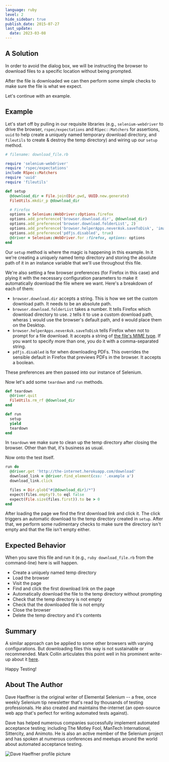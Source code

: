 ```yaml
---
language: ruby
level: 2
hide_sidebar: true
publish_date: 2015-07-27
last_update:
  date: 2023-03-08
---
```


## A Solution

In order to avoid the dialog box, we will be instructing the browser to download files to a specific location without being prompted.

After the file is downloaded we can then perform some simple checks to make sure the file is what we expect.

Let's continue with an example.

## Example

Let's start off by pulling in our requisite libraries (e.g., `selenium-webdriver` to drive the browser, `rspec/expectations`
and `RSpec::Matchers` for assertions, `uuid` to help create a uniquely named temporary download directory, and `fileutils`
to create & destroy the temp directory) and wiring up our `setup` method.


```ruby
# filename: download_file.rb

require 'selenium-webdriver'
require 'rspec/expectations'
include RSpec::Matchers
require 'uuid'
require 'fileutils'

def setup
  @download_dir = File.join(Dir.pwd, UUID.new.generate)
  FileUtils.mkdir_p @download_dir

  # Firefox
  options = Selenium::WebDriver::Options.firefox
  options.add_preference('browser.download.dir', @download_dir)
  options.add_preference('browser.download.folderList', 2)
  options.add_preference('browser.helperApps.neverAsk.saveToDisk', 'images/jpeg, application/pdf, application/octet-stream')
  options.add_preference('pdfjs.disabled', true)
  @driver = Selenium::WebDriver.for :firefox, options: options
end
```

Our `setup` method is where the magic is happening in this example. In it we're creating a uniquely named
temp directory and storing the absolute path of it in an instance variable that we'll use throughout this file.

We're also setting a few browser preferences (for Firefox in this case) and plying it with the necessary configuration
parameters to make it automatically download the file where we want. Here's a breakdown of each of them:

+ `browser.download.dir` accepts a string. This is how we set the custom download path. It needs to be an absolute path.
+ `browser.download.folderList` takes a number. It tells Firefox which download directory to use. `2` tells it to use a custom download path, wheras `1` would use the browser's default path, and `0` would place them on the Desktop.
+ `browser.helperApps.neverAsk.saveToDisk` tells Firefox when not to prompt for a file download. It accepts a string of [the file's MIME type](http://en.wikipedia.org/wiki/Internet_media_type). If you want to specify more than one, you do it with a comma-separated string.
+ `pdfjs.disabled` is for when downloading PDFs. This overrides the sensible default in Firefox that previews PDFs in the browser. It accepts a boolean.

These preferences are then passed into our instance of Selenium.

Now let's add some `teardown` and `run` methods.


```ruby
def teardown
  @driver.quit
  FileUtils.rm_rf @download_dir
end

def run
  setup
  yield
  teardown
end
```

In `teardown` we make sure to clean up the temp directory after closing the browser. Other than that, it's business as usual.

Now onto the test itself.


```ruby
run do
  @driver.get 'http://the-internet.herokuapp.com/download'
  download_link = @driver.find_element(css: '.example a')
  download_link.click

  files = Dir.glob("#{@download_dir}/*")
  expect(files.empty?).to eql false
  expect(File.size(files.first)).to be > 0
end
```

After loading the page we find the first download link and click it. The click triggers an automatic download to the temp
directory created in `setup`. After that, we perform some rudimentary checks to make sure the directory isn't empty and
that the file isn't empty either.

## Expected Behavior

When you save this file and run it (e.g., `ruby download_file.rb` from the command-line) here is will happen.

+ Create a uniquely named temp directory
+ Load the browser
+ Visit the page
+ Find and click the first download link on the page
+ Automatically download the file to the temp directory without prompting
+ Check that the temp directory is not empty
+ Check that the downloaded file is not empty
+ Close the browser
+ Delete the temp directory and it's contents

## Summary

A similar approach can be applied to some other browsers with varying configurations. But downloading files this way is
not sustainable or recommended. Mark Collin articulates this point well in his prominent write-up about it
[here](http://ardesco.lazerycode.com/index.php/2012/07/how-to-download-files-with-selenium-and-why-you-shouldnt/).

Happy Testing!
## About The Author

Dave Haeffner is the original writer of Elemental Selenium -- a free, once weekly Selenium tip newsletter that's read by
thousands of testing professionals. He also created and maintains the-internet (an open-source web app that's perfect
for writing automated tests against).

Dave has helped numerous companies successfully implement automated acceptance testing; including The Motley Fool,
ManTech International, Sittercity, and Animoto. He is also an active member of the Selenium project and has spoken at
numerous conferences and meetups around the world about automated acceptance testing.

![Dave Haeffner profile picture](/img/authors/dave-haeffner.jpeg#author-img 'a title')
